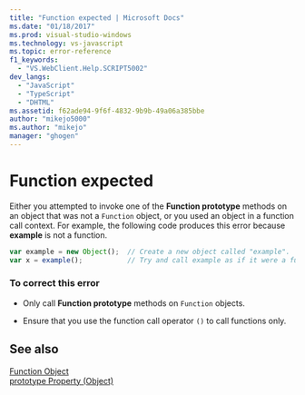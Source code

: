 ```yaml
---
title: "Function expected | Microsoft Docs"
ms.date: "01/18/2017"
ms.prod: visual-studio-windows
ms.technology: vs-javascript
ms.topic: error-reference
f1_keywords: 
  - "VS.WebClient.Help.SCRIPT5002"
dev_langs: 
  - "JavaScript"
  - "TypeScript"
  - "DHTML"
ms.assetid: f62ade94-9f6f-4832-9b9b-49a06a385bbe
author: "mikejo5000"
ms.author: "mikejo"
manager: "ghogen"
---
```

# Function expected
Either you attempted to invoke one of the **Function prototype** methods on an object that was not a `Function` object, or you used an object in a function call context. For example, the following code produces this error because **example** is not a function.  
  
```JavaScript  
var example = new Object();  // Create a new object called "example".  
var x = example();           // Try and call example as if it were a function.  
```  
  
### To correct this error  
  
- Only call **Function prototype** methods on `Function` objects.  
  
- Ensure that you use the function call operator `()` to call functions only.  
  
## See also  
 [Function Object](https://developer.mozilla.org/docs/Web/JavaScript/Reference/Global_Objects/Function)   
 [prototype Property (Object)](https://developer.mozilla.org/docs/Web/JavaScript/Reference/Global_Objects/Object)